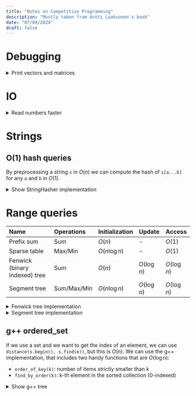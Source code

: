 ```yaml
---
title: "Notes on Competitive Programming"
description: "Mostly taken from Antti Laaksonen's book"
date: "07/09/2024"
draft: false
---
```

# Debugging
<details>
<summary>Print vectors and matrices</summary>

```cpp
template <class T> ostream &operator<<(ostream &out, vector<T> &v) {
    for (auto &element : v) {
        out << element << '\t';
    }

    return out;
}

template <class T> ostream &operator<<(ostream &out, vector<vector<T>> &matrix) {
    for (auto &row : matrix) {
        out << row << endl;
    }

    return out;
}
```

</details>

# IO
<details>

<summary>Read numbers faster</summary>

```cpp
#include <cstdio>

template <class T> inline T read_number() {
    char c = 0;
    T x = 0;

    // Ignore chars that are not numbers
    while (c < '0' || c > '9') {
        c = getchar_unlocked();
    }

    // Read number
    do {
        x = x * 10 + (c - '0');
        c = getchar_unlocked();
    } while (c >= '0' && c <= '9');

    return x;
}
```

</details>

# Strings

## O(1) hash queries
By preprocessing a string `s` in $O(n)$ we can compute the hash of `s[a...b]` for any `a` and `b` in $O(1)$.

<details>

<summary>Show StringHasher implementation</summary>

```cpp
struct StringHasher {
    const long long A = 911382323;
    const long long B = 972663749;

    vector<long long> prefix_hash;
    vector<long long> coefficients;
    int n;

    StringHasher(string s) {
        n = s.size();

        prefix_hash.assign(n, 0);
        prefix_hash[0] = s[0];
        for (int i = 1; i < n; ++i) {
            prefix_hash[i] = (A * prefix_hash[i - 1] + s[i]) % B;
        }

        coefficients.assign(n, 0);
        coefficients[0] = 1;
        for (int i = 1; i < n; ++i) {
            coefficients[i] = (A * coefficients[i - 1]) % B;
        }
    }

    // Computes hash(s[a...b]) (both endpoints included)
    long long hash(int a, int b) {
        if (a == 0) {
            return prefix_hash[b];
        }

        long long result = (prefix_hash[b] - prefix_hash[a - 1] * coefficients[b - a + 1]) % B;
        if (result < 0) {
            result += B;
        }

        return result;
    }
};
```

</details>

# Range queries

| Name                          | Operations  | Initialization | Update       | Access       |
| :---------------------------- | :---------- | :------------- | :----------- | :----------- |
| Prefix sum                    | Sum         | $O(n)$         | -            | $O(1)$       |
| Sparse table                  | Max/Min     | $O(n\log{n})$  | -            | $O(1)$       |
| Fenwick (binary indexed) tree | Sum         | $O(n)$         | $O(\log{n})$ | $O(\log{n})$ |
| Segment tree                  | Sum/Max/Min | $O(n\log{n})$  | $O(\log{n})$ | $O(\log{n})$ |

<details>

<summary>Fenwick tree implementation</summary>

```cpp
template <class T> struct FenwickTree {
    vector<T> tree;
    int n;

    // v is assumed to be 1-indexed: [0, element_1, element_2, ....]
    FenwickTree(vector<T> &v) {
        n = v.size() - 1;

        // This is faster than calling .update() n times
        // O(nlogn) -> O(n)
        tree.assign(v.begin(), v.end());
        for (int i = 1; i <= n; ++i) {
            int p = i + (i & -i);
            if (p <= n) {
                tree[p] += tree[i];
            }
        }
    }

    // Sums from 1 to i (both inclusive and 1-indexed)
    T query(int i) {
        T total = 0;

        while (i > 0) {
            total += tree[i];
            i -= i & -i;
        }

        return total;
    }

    // Updates the tree by adding difference to the i-th element
    // (1-indexed)
    void update(int i, T difference) {
        while (i <= n) {
            tree[i] += difference;
            i += i & -i;
        }
    }
};
```

</details>

<details>

<summary>Segment tree implementation</summary>

```cpp
template <class T> struct SegmentTree {
    // min, max, sum...
    function<T(T, T)> op;
    // min -> INT_MAX, max -> INT_MIN, sum -> 0...
    T identity;

    vector<T> tree;
    int n;

    // v is assumed to be 0-indexed: [element_0, element_1, ...]
    SegmentTree(vector<T> &v, function<T(T, T)> op_, T identity_) : op(op_), identity(identity_) {
        n = v.size();

        // The first element of tree will never be accessed
        tree.assign(2 * n, 0);
        for (int i = 0; i < n; ++i) {
            update(i, v[i]);
        }
    }

    // Both start and end are inclusive and 0-indexed
    T query(int start, int end) {
        start += n;
        end += n;

        T total = identity;
        while (start <= end) {
            if (start % 2 == 1) {
                total = op(total, tree[start++]);
            }
            if (end % 2 == 0) {
                total = op(total, tree[end--]);
            }

            start /= 2;
            end /= 2;
        }

        return total;
    }

    // i is 0-indexed
    void update(int i, T value) {
        int parent = i + n;
        tree[parent] = value;

        while (parent > 1) {
            parent = parent / 2;
            int child_1 = parent * 2;
            int child_2 = parent * 2 + 1;

            tree[parent] = op(tree[child_1], tree[child_2]);
        }
    }
};
```

</details>

## g++ ordered_set

If we use a set and we want to get the index of an element, we can use `distance(s.begin(), s.find(e))`, but this is $O(n)$. We can use the g++ implementation, that includes two handy functions that are $O(\log n)$:
- `order_of_key(k)`: number of items strictly smaller than k
- `find_by_order(k)`: k-th element in the sorted collection (0-indexed)

<details>

<summary>Show g++ tree</summary>

```cpp
#include <ext/pb_ds/assoc_container.hpp>
#include <ext/pb_ds/tree_policy.hpp>

using namespace __gnu_pbds;

// key type -> int
// value type -> null_type (so we get a set)
#define ordered_set tree<int, null_type, less<int>, rb_tree_tag, tree_order_statistics_node_update>
```

</details>
